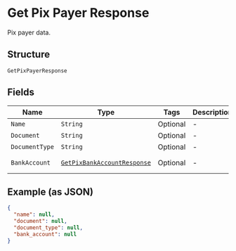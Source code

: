 
# Get Pix Payer Response

Pix payer data.

## Structure

`GetPixPayerResponse`

## Fields

| Name | Type | Tags | Description | Getter | Setter |
|  --- | --- | --- | --- | --- | --- |
| `Name` | `String` | Optional | - | String getName() | setName(String name) |
| `Document` | `String` | Optional | - | String getDocument() | setDocument(String document) |
| `DocumentType` | `String` | Optional | - | String getDocumentType() | setDocumentType(String documentType) |
| `BankAccount` | [`GetPixBankAccountResponse`](../../doc/models/get-pix-bank-account-response.md) | Optional | - | GetPixBankAccountResponse getBankAccount() | setBankAccount(GetPixBankAccountResponse bankAccount) |

## Example (as JSON)

```json
{
  "name": null,
  "document": null,
  "document_type": null,
  "bank_account": null
}
```

